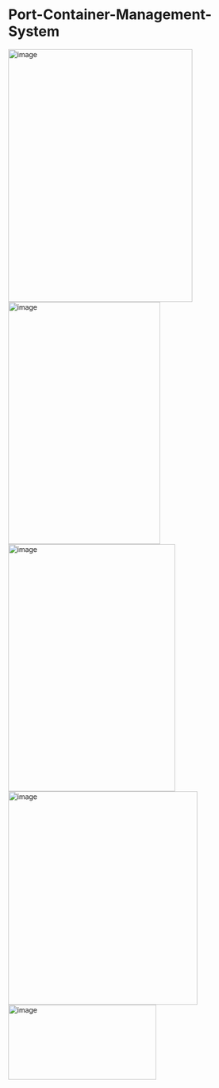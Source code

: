 # Port-Container-Management-System



<img width="371" height="509" alt="image" src="https://github.com/user-attachments/assets/2e77bc24-2765-4ce2-8ae7-266dbca8275d" />



<img width="306" height="488" alt="image" src="https://github.com/user-attachments/assets/41b28b4a-e824-41c0-8415-eda41e694ec4" />



<img width="336" height="498" alt="image" src="https://github.com/user-attachments/assets/948c3154-872b-4d7c-be42-cc1447cb67c0" />



<img width="381" height="430" alt="image" src="https://github.com/user-attachments/assets/7e9711a0-09c6-4aae-abbf-c83fa2a5d09b" />



<img width="298" height="151" alt="image" src="https://github.com/user-attachments/assets/e07c6b35-03a4-4292-b855-27eb7331b402" />
